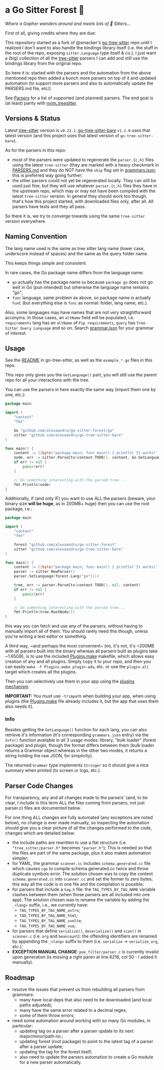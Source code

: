 # a Go Sitter Forest 🌳

_Where a Gopher wanders around and meets lots of 🌳 Sitters..._

First of all, giving credits where they are due:

This repository started as a fork of @smacker's [go-tree-sitter](https://github.com/smacker/go-tree-sitter) repo
until I realized I don't want to also handle the bindings library itself
(i.e. the stuff in the root of the repo, exposing `sitter.Language` type
itself & co.), I just want a (big) collection of all the [tree-sitter](https://github.com/tree-sitter/tree-sitter)
parsers I can add and still use the bindings library from the original repo.

So here it is: started with the parsers and the automation from the above
mentioned repo then added a bunch more parsers on top of it and updated
automation (to support more parsers and also to automatically update the
PARSERS.md file, etc/).

See [Parsers](PARSERS.md) for a list of supported (and planned) parsers.
The end goal is (at least) parity with [nvim_treesitter](https://github.com/nvim-treesitter/nvim-treesitter?tab=readme-ov-file#supported-languages).

## Versions & Status

Latest [tree-sitter](https://github.com/tree-sitter/tree-sitter) version is `v0.22.1`. [go-tree-sitter-bare](https://github.com/alexaandru/go-tree-sitter-bare)
`v1.1.0` uses that latest version (and this project uses that
latest version of `go-tree-sitter-bare`).

As for the parsers in this repo:

- most of the parsers were updated to regenerate the `parser.{c,h}` files
  using the latest `tree-sitter` (they are marked with a heavy checkmark
  in [PARSERS.md](PARSERS.md) and they do NOT have the `skip` flag set
  in [grammars.json](grammars.json); this is preferred way going further;
- the other parsers could not yet be regenerated locally. They can still
  be used just fine, but they will use whatever `parser.{c,h}` files they
  have in the upstream repo, which may or may not have been compiled with
  the latest `tree-sitter` version. In general they should work too though,
  that's how this project started, with downloaded files only, after all.
  All parsers have tests and they all pass.

So there it is, we try to converge towards using the same `tree-sitter`
version everywhere.

## Naming Convention

The lang name used is the same as tree sitter lang name (lower case, underscore
instead of spaces) and the same as the query folder name.

This keeps things simple and consistent.

In rare cases, the Go package name differs from the language name:

- `go` actually has the package name `Go` because `package go` does not go well in Go
  (pun intended) but otherwise the language name remains "go";
- `func` language, same problem as above, so package name is actually `FunC`
  (but everything else is `func` as normal: folder, lang name, etc.).

Also, some languages may have names that are not very straightforward acronyms.
In those cases, an `altName` field will be populated, i.e. `requirements` lang
has an `altName` of `Pip requirements`, `query` has `Tree-Sitter Query Language`
and so on. Search [grammar.json](grammars.json) for
your grammar of interest.

## Usage

See the [README](https://github.com/smacker/go-tree-sitter/blob/master/README.md) in go-tree-sitter,
as well as the `example_*.go` files in this repo.

This repo only gives you the `GetLanguage()` part, you will still use the parent
repo for all your interactions with the tree.

You can use the parsers in here exactly the same way (import them one by one, etc.):

```Go
package main

import (
	"context"
	"fmt"

	Go "github.com/alexaandru/go-sitter-forest/go"
	sitter "github.com/alexaandru/go-tree-sitter-bare"
)

func main() {
	content := []byte("package main; func main() { println(`It works!`) }")
	node, err := sitter.ParseCtx(context.TODO(), content, Go.GetLanguage())
	if err != nil {
		panic(err)
	}

	// Do something interesting with the parsed tree...
	fmt.Println(node)
}
```

Additionally, if (and only IF) you want to use ALL the parsers (beware, your binary
size **will be huge**, as in 200MB+ huge) then you can use the root package, i.e.:

```Go
package main

import (
	"context"
	"fmt"

	forest "github.com/alexaandru/go-sitter-forest"
	sitter "github.com/alexaandru/go-tree-sitter-bare"
)

func main() {
	content := []byte("package main; func main() { println(`It works!`) }")
	parser := sitter.NewParser()
	parser.SetLanguage(forest.Lang("go")())

	tree, err := parser.ParseCtx(context.TODO(), nil, content)
	if err != nil {
		panic(err)
	}

	// Do something interesting with the parsed tree...
	fmt.Println(tree.RootNode())
}
```

this way you can fetch and use any of the parsers, without having to manually import
all of them. You should rarely need this though, unless you're writing a text editor
or something.

A third way, ~and perhaps the most convenient~ (no, it's not, it's \~200MB with all
parsers built into the binary whereas all parsers built as plugins take \~1.65GB),
is to use the included [Plugins.make](Plugins.make)
makefile, which allows easy creation of any and all plugins. Simply copy it to
your repo, and then you can easily `make -f Plugins.make plugin-ada`, etc. or
use the `plugin-all` target which creates all the plugins.

Then you can selectively use them in your app using the [plugins mechanism](https://pkg.go.dev/plugin).

**IMPORTANT:** You must use `-trimpath` when building your app, when using plugins
(the [Plugins.make](Plugins.make) file already includes it, but the app that uses them also needs it).

### Info

Besides getting the `GetLanguage()` function for each lang, you can also retrieve
it's information (it's corresponding `grammars.json` entry) via the `Info()` function
available in all 3 usage modes: library, "bulk loader" (forest package) and plugin,
though the format differs between them (bulk loader returns a Grammar object whereas
in the other two modes, it returns a string holding the raw JSON, for simplicity).

The returned `Grammar` type implements `Stringer` so it should give a nice summary
when printed (to screen or logs, etc.).

## Parser Code Changes

For transparency, any and all changes made to the parsers' (and, to be clear, I
include in this term ALL the files coming from parsers, not just parser.c) files
are documented below.

For one thing ALL changes are fully automated (any exceptions are noted below),
no change is ever made manually, so inspecting the automation should give you a
clear picture of all the changes performed to the code, changes which are detailed below:

- the include paths are rewritten to use a flat structure (i.e. `"tree_sitter/parser.h"`
  becomes `"parser.h"`); This is needed so that the files are part of the same package,
  plus it also makes automation simpler;
- for YAML, the grammar `scanner.cc` includes `schema.generated.cc` file which causes `cgo`
  to compile schema.generated.cc twice and throw duplicate symbols error. The solution
  chosen was to copy the content `schema.generated.cc` into `scanner.cc` and set the former
  to zero bytes; this way all the code is in one file and the compilation is possible;
- for parsers that include a `tag.h` file: the `TAG_TYPES_BY_TAG_NAME` variable clashes
  between them (when those parsers are all included into one app). The solution chosen
  was to rename the variable by adding the `_<lang>` suffix, i.e., we currently have:
  - `TAG_TYPES_BY_TAG_NAME_astro`;
  - `TAG_TYPES_BY_TAG_NAME_html`;
  - `TAG_TYPES_BY_TAG_NAME_svelte`;
  - `TAG_TYPES_BY_TAG_NAME_vue`;
- for parsers that define `serialize()`, `deserialize()` and `scan()` in `scanner.c`
  (i.e. `org` and `beancount`): the offending identifiers are renamed by appending
  the `_<lang>` suffix to them (i.e. `serialize` -> `serialize_org`, etc.);
- **EXCEPTION MANUAL CHANGE**: `poe_filter/parser.c` is currently invalid upon generation
  (is missing a right paren at line 6216, col 50 - I added it manually).

## Roadmap

- resolve the issues that prevent us from rebuilding all parsers from grammars:
  - many have local deps that also need to be downloaded (and local paths adjusted);
  - many have the same error related to a decimal regex;
  - some of them throw errors;
- need some automation around working with so many Go modules, in particular:
  - updating tag on a parser after a parser update to its next major/minor/path no.;
  - updating forest (root package) to point to the latest tag of a parser after
    a parser update;
  - updating the tag for the forest itself;
  - also need to update the parsers automation to create a Go module for a new
    parser automatically.
